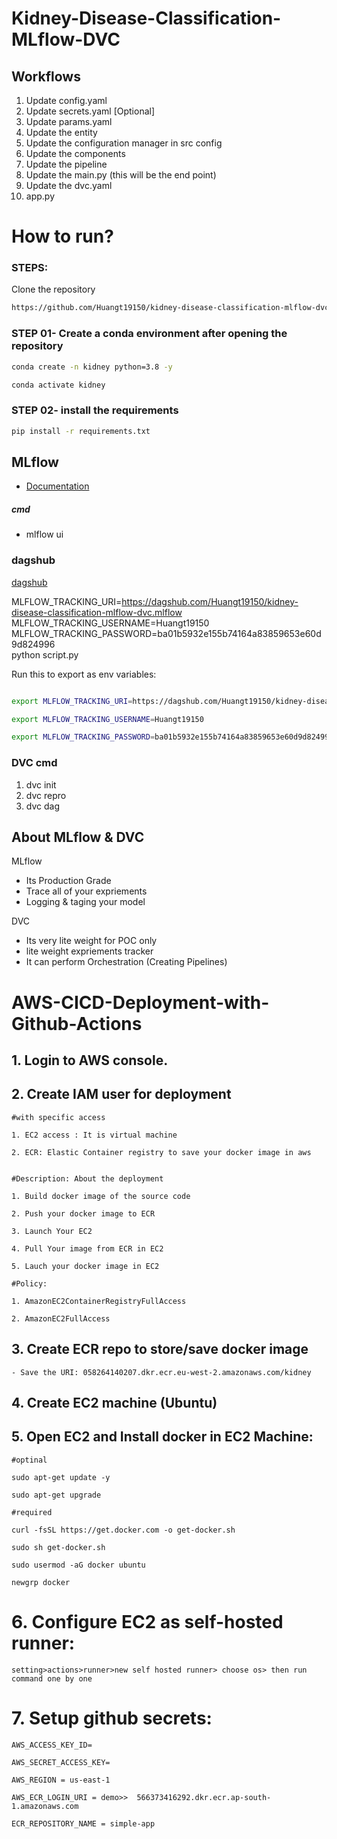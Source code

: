 # Kidney-Disease-Classification-MLflow-DVC

## Workflows

1. Update config.yaml
2. Update secrets.yaml [Optional]
3. Update params.yaml
4. Update the entity
5. Update the configuration manager in src config
6. Update the components
7. Update the pipeline
8. Update the main.py (this will be the end point)
9. Update the dvc.yaml
10. app.py

# How to run?
### STEPS:

Clone the repository

```bash
https://github.com/Huangt19150/kidney-disease-classification-mlflow-dvc
```
### STEP 01- Create a conda environment after opening the repository

```bash
conda create -n kidney python=3.8 -y
```

```bash
conda activate kidney
```


### STEP 02- install the requirements
```bash
pip install -r requirements.txt
```



## MLflow

- [Documentation](https://mlflow.org/docs/latest/index.html)

##### cmd
- mlflow ui

### dagshub
[dagshub](https://dagshub.com/)

MLFLOW_TRACKING_URI=https://dagshub.com/Huangt19150/kidney-disease-classification-mlflow-dvc.mlflow \
MLFLOW_TRACKING_USERNAME=Huangt19150 \
MLFLOW_TRACKING_PASSWORD=ba01b5932e155b74164a83859653e60d9d824996 \
python script.py

Run this to export as env variables:

```bash

export MLFLOW_TRACKING_URI=https://dagshub.com/Huangt19150/kidney-disease-classification-mlflow-dvc.mlflow

export MLFLOW_TRACKING_USERNAME=Huangt19150

export MLFLOW_TRACKING_PASSWORD=ba01b5932e155b74164a83859653e60d9d824996

```

### DVC cmd

1. dvc init
2. dvc repro
3. dvc dag


## About MLflow & DVC

MLflow

 - Its Production Grade
 - Trace all of your expriements
 - Logging & taging your model


DVC

 - Its very lite weight for POC only
 - lite weight expriements tracker
 - It can perform Orchestration (Creating Pipelines)



# AWS-CICD-Deployment-with-Github-Actions

## 1. Login to AWS console.

## 2. Create IAM user for deployment

	#with specific access

	1. EC2 access : It is virtual machine

	2. ECR: Elastic Container registry to save your docker image in aws


	#Description: About the deployment

	1. Build docker image of the source code

	2. Push your docker image to ECR

	3. Launch Your EC2

	4. Pull Your image from ECR in EC2

	5. Lauch your docker image in EC2

	#Policy:

	1. AmazonEC2ContainerRegistryFullAccess

	2. AmazonEC2FullAccess


## 3. Create ECR repo to store/save docker image
    - Save the URI: 058264140207.dkr.ecr.eu-west-2.amazonaws.com/kidney


## 4. Create EC2 machine (Ubuntu)

## 5. Open EC2 and Install docker in EC2 Machine:


	#optinal

	sudo apt-get update -y

	sudo apt-get upgrade

	#required

	curl -fsSL https://get.docker.com -o get-docker.sh

	sudo sh get-docker.sh

	sudo usermod -aG docker ubuntu

	newgrp docker

# 6. Configure EC2 as self-hosted runner:
    setting>actions>runner>new self hosted runner> choose os> then run command one by one


# 7. Setup github secrets:

    AWS_ACCESS_KEY_ID=

    AWS_SECRET_ACCESS_KEY=

    AWS_REGION = us-east-1

    AWS_ECR_LOGIN_URI = demo>>  566373416292.dkr.ecr.ap-south-1.amazonaws.com

    ECR_REPOSITORY_NAME = simple-app